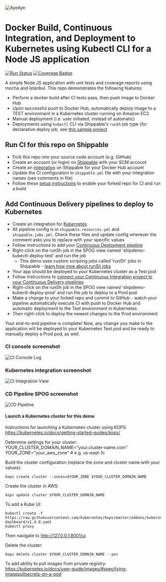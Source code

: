 ![AyeAye](https://github.com/shippableSamples/node-build-push-docker-hub/blob/master/public/resources/images/captain.png)

# Docker Build, Continuous Integration, and Deployment to Kubernetes using Kubectl CLI for a Node JS application
[![Run Status](https://api.shippable.com/projects/5885ecca11c45a1000af5760/badge?branch=master)](https://app.shippable.com/projects/5885ecca11c45a1000af5760)
[![Coverage Badge](https://api.shippable.com/projects/5885ecca11c45a1000af5760/coverageBadge?branch=master)](https://app.shippable.com/projects/5885ecca11c45a1000af5760)


A simple Node JS application with unit tests and coverage reports using mocha
and istanbul. This repo demonstrates the following features:
* Perform a docker build after CI tests pass, then push image to Docker Hub
* Upon successful push to Docker Hub, automatically deploy image to a TEST 
environment in a Kubernetes cluster running on Amazon EC2
* Manual deployment (i.e. user initiated, instead of automatic)
* Deployments using `kubectl` CLI via Shippable's `runSh` job type (for 
declarative deploy job, see [this sample project](https://github.com/shippableSamples/node-build-push-docker-hub-deploy-kubernetes)

## Run CI for this repo on Shippable
* Fork this repo into your source code account (e.g. GitHub)
* Create an account (or login) on [Shippable](www.shippable.com) with your SCM account
* Create an [integration](http://docs.shippable.com/integrations/imageRegistries/dockerHub/) on Shippable for your Docker Hub account
* Update the CI configuration in `shippable.yml` file with your integration names (see comments in file)
* Follow these [setup instructions](http://docs.shippable.com/ci/runFirstBuild/) to enable your forked repo for CI and run a build 

## Add Continuous Delivery pipelines to deploy to Kubernetes

* Create an integration for [Kubernetes](http://docs.shippable.com/integrations/containerServices/kubernetes/)
* All pipeline config is in `shippable.resources.yml` and `shippable.jobs.yml`. Check these files and update config wherever the comment asks you to replace with your specific values
* Follow instructions to add your [Continuous Deployment pipeline](http://docs.shippable.com/tutorials/pipelines/howToAddSyncRepos/)
* Right-click on the runSh job in the SPOG view named 'shipdemo-kubectl-deploy-test' and run the job
  * This demo uses custom scripting jobs called 'runSh' jobs in Shippable - [learn how moe about runSh jobs](http://docs.shippable.com/pipelines/jobs/runSh/) 
* Your app should be deployed to your Kubernetes cluster as a Test pod
* Follow instructions to [connect your Continuous Integration project to your Continuous Delivery pipelines](http://docs.shippable.com/tutorials/pipelines/connectingCiPipelines/)
* Right-click on the runSh job in the SPOG view named 'shipdemo-kubectl-deploy-prod' and run the job to deploy to a Prod pod
* Make a change to your forked repo and commit to GitHub - watch your pipeline automatically execute CI with push to Docker Hub and automatic deployment to the Test environment in Kubernetes
* Then right-click to deploy the newest changes to the Prod environment

Your end-to-end pipeline is complete! Now, any change you make to the application will be deployed to your Kubernetes Test pod and be ready to manually deploy a Prod pod, as well.

### CI console screenshot
![CI Console Log](https://github.com/shippableSamples/node-build-push-docker-hub-runSh-kubernetes-kubectl/blob/master/public/resources/images/shipdemo-kubectl-ci-console.png)

### Kubernetes integration screenshot
![CI Integration View](https://github.com/shippableSamples/node-build-push-docker-hub-runSh-kubernetes-kubectl/blob/master/public/resources/images/trigger-deploy-kubernetes.png)

### CD Pipeline SPOG screenshot
![CD Pipeline](https://github.com/shippableSamples/node-build-push-docker-hub-runSh-kubernetes-kubectl/blob/master/public/resources/images/shipdemo-kubectl-deploy.png)

#### Launch a Kubernetes cluster for this demo

Instructions for launching a Kubernetes cluster using KOPS:  
https://kubernetes.io/docs/getting-started-guides/kops/

Determine settings for your cluster:  
YOUR_CLUSTER_DOMAIN_NAME="your.cluster-name.com"  
YOUR_ZONE="your_aws_zone" # e.g. us-east-1c

Build the cluster configuration (replace the zone and cluster name with your values):
```
kops create cluster --zones=$YOUR_ZONE $YOUR_CLUSTER_DOMAIN_NAME 
```

Create the cluster in AWS:
```
kops update cluster $YOUR_CLUSTER_DOMAIN_NAME 
```

To add a Kube UI:
```
kubectl create -f https://raw.githubusercontent.com/kubernetes/kops/master/addons/kubernetes-dashboard/v1.4.0.yaml
kubectl proxy
```
Then navigate to http://127.0.0.1:8001/ui

Delete the cluster:
```
kops delete cluster $YOUR_CLUSTER_DOMAIN_NAME --yes
```

To add ability to pull images from private registry:  
https://kubernetes.io/docs/user-guide/images/#specifying-imagepullsecrets-on-a-pod
